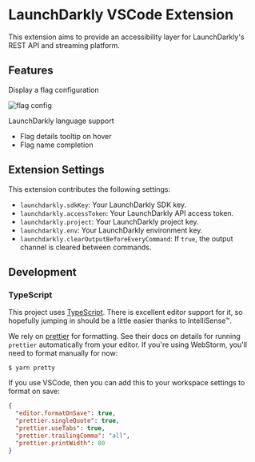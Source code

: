 # LaunchDarkly VSCode Extension

This extension aims to provide an accessibility layer for LaunchDarkly's REST API and streaming platform.

## Features
Display a flag configuration

![flag config](https://github.com/launchdarkly/ld-vscode/blob/master/images/get-feature-flag.gif "Display a flag Configuration")


LaunchDarkly language support
  * Flag details tooltip on hover
  * Flag name completion

## Extension Settings

This extension contributes the following settings:
* `launchdarkly.sdkKey`: Your LaunchDarkly SDK key.
* `launchdarkly.accessToken`: Your LaunchDarkly API access token.
* `launchdarkly.project`: Your LaunchDarkly project key.
* `launchdarkly.env`: Your LaunchDarkly environment key.
* `launchdarkly.clearOutputBeforeEveryCommand`: If `true`, the output channel is cleared between commands.

## Development

### TypeScript

This project uses [TypeScript](https://www.typescriptlang.org). There is
excellent editor support for it, so hopefully jumping in should be a little
easier thanks to IntelliSense™.

We rely on [prettier](https://github.com/prettier/prettier) for formatting. See their docs on details for running `prettier` automatically from your editor. If you're using WebStorm, you'll need to format manually for now:

```
$ yarn pretty
```

If you use VSCode, then you can add this to your workspace settings to format on save:

```json
{
  "editor.formatOnSave": true,
  "prettier.singleQuote": true,
  "prettier.useTabs": true,
  "prettier.trailingComma": "all",
  "prettier.printWidth": 80
}
```